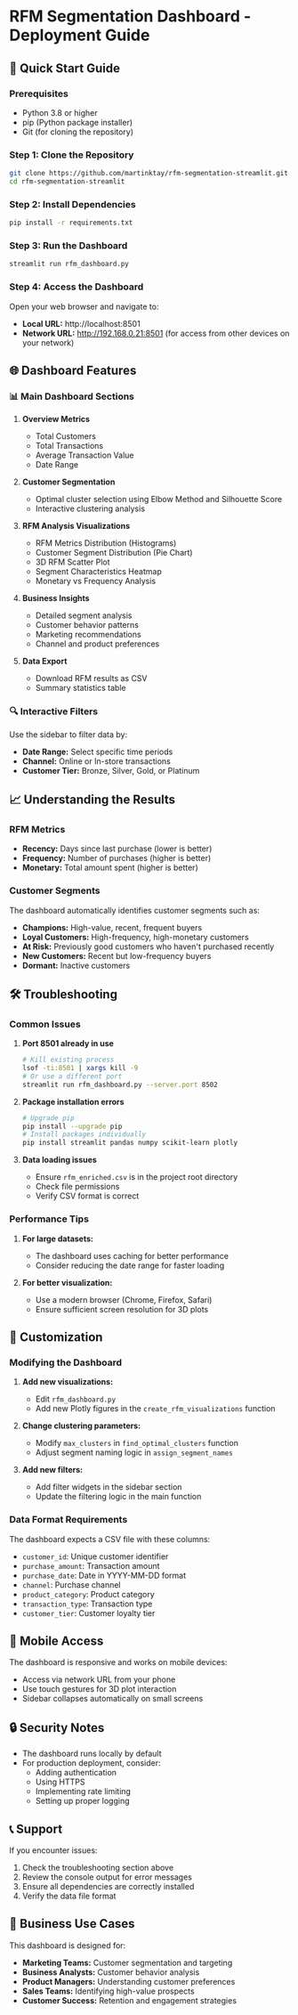 # RFM Segmentation Dashboard - Deployment Guide

## 🚀 Quick Start Guide

### Prerequisites
- Python 3.8 or higher
- pip (Python package installer)
- Git (for cloning the repository)

### Step 1: Clone the Repository
```bash
git clone https://github.com/martinktay/rfm-segmentation-streamlit.git
cd rfm-segmentation-streamlit
```

### Step 2: Install Dependencies
```bash
pip install -r requirements.txt
```

### Step 3: Run the Dashboard
```bash
streamlit run rfm_dashboard.py
```

### Step 4: Access the Dashboard
Open your web browser and navigate to:
- **Local URL:** http://localhost:8501
- **Network URL:** http://192.168.0.21:8501 (for access from other devices on your network)

## 🌐 Dashboard Features

### 📊 Main Dashboard Sections

1. **Overview Metrics**
   - Total Customers
   - Total Transactions
   - Average Transaction Value
   - Date Range

2. **Customer Segmentation**
   - Optimal cluster selection using Elbow Method and Silhouette Score
   - Interactive clustering analysis

3. **RFM Analysis Visualizations**
   - RFM Metrics Distribution (Histograms)
   - Customer Segment Distribution (Pie Chart)
   - 3D RFM Scatter Plot
   - Segment Characteristics Heatmap
   - Monetary vs Frequency Analysis

4. **Business Insights**
   - Detailed segment analysis
   - Customer behavior patterns
   - Marketing recommendations
   - Channel and product preferences

5. **Data Export**
   - Download RFM results as CSV
   - Summary statistics table

### 🔍 Interactive Filters

Use the sidebar to filter data by:
- **Date Range:** Select specific time periods
- **Channel:** Online or In-store transactions
- **Customer Tier:** Bronze, Silver, Gold, or Platinum

## 📈 Understanding the Results

### RFM Metrics
- **Recency:** Days since last purchase (lower is better)
- **Frequency:** Number of purchases (higher is better)
- **Monetary:** Total amount spent (higher is better)

### Customer Segments
The dashboard automatically identifies customer segments such as:
- **Champions:** High-value, recent, frequent buyers
- **Loyal Customers:** High-frequency, high-monetary customers
- **At Risk:** Previously good customers who haven't purchased recently
- **New Customers:** Recent but low-frequency buyers
- **Dormant:** Inactive customers

## 🛠️ Troubleshooting

### Common Issues

1. **Port 8501 already in use**
   ```bash
   # Kill existing process
   lsof -ti:8501 | xargs kill -9
   # Or use a different port
   streamlit run rfm_dashboard.py --server.port 8502
   ```

2. **Package installation errors**
   ```bash
   # Upgrade pip
   pip install --upgrade pip
   # Install packages individually
   pip install streamlit pandas numpy scikit-learn plotly
   ```

3. **Data loading issues**
   - Ensure `rfm_enriched.csv` is in the project root directory
   - Check file permissions
   - Verify CSV format is correct

### Performance Tips

1. **For large datasets:**
   - The dashboard uses caching for better performance
   - Consider reducing the date range for faster loading

2. **For better visualization:**
   - Use a modern browser (Chrome, Firefox, Safari)
   - Ensure sufficient screen resolution for 3D plots

## 🔧 Customization

### Modifying the Dashboard

1. **Add new visualizations:**
   - Edit `rfm_dashboard.py`
   - Add new Plotly figures in the `create_rfm_visualizations` function

2. **Change clustering parameters:**
   - Modify `max_clusters` in `find_optimal_clusters` function
   - Adjust segment naming logic in `assign_segment_names`

3. **Add new filters:**
   - Add filter widgets in the sidebar section
   - Update the filtering logic in the main function

### Data Format Requirements

The dashboard expects a CSV file with these columns:
- `customer_id`: Unique customer identifier
- `purchase_amount`: Transaction amount
- `purchase_date`: Date in YYYY-MM-DD format
- `channel`: Purchase channel
- `product_category`: Product category
- `transaction_type`: Transaction type
- `customer_tier`: Customer loyalty tier

## 📱 Mobile Access

The dashboard is responsive and works on mobile devices:
- Access via network URL from your phone
- Use touch gestures for 3D plot interaction
- Sidebar collapses automatically on small screens

## 🔒 Security Notes

- The dashboard runs locally by default
- For production deployment, consider:
  - Adding authentication
  - Using HTTPS
  - Implementing rate limiting
  - Setting up proper logging

## 📞 Support

If you encounter issues:
1. Check the troubleshooting section above
2. Review the console output for error messages
3. Ensure all dependencies are correctly installed
4. Verify the data file format

## 🎯 Business Use Cases

This dashboard is designed for:
- **Marketing Teams:** Customer segmentation and targeting
- **Business Analysts:** Customer behavior analysis
- **Product Managers:** Understanding customer preferences
- **Sales Teams:** Identifying high-value prospects
- **Customer Success:** Retention and engagement strategies 